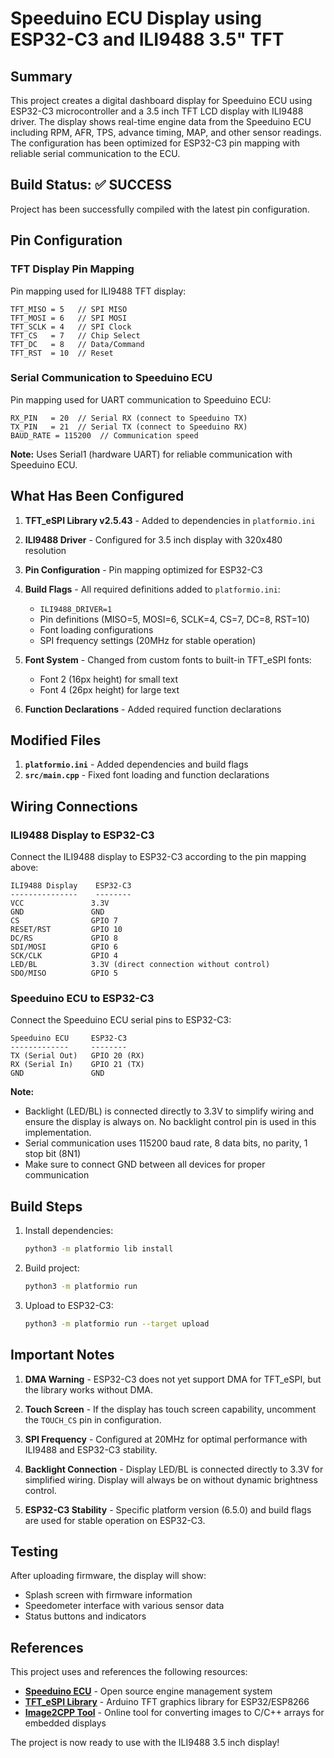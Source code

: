 # Speeduino ECU Display using ESP32-C3 and ILI9488 3.5" TFT

## Summary

This project creates a digital dashboard display for Speeduino ECU using ESP32-C3 microcontroller and a 3.5 inch TFT LCD display with ILI9488 driver. The display shows real-time engine data from the Speeduino ECU including RPM, AFR, TPS, advance timing, MAP, and other sensor readings. The configuration has been optimized for ESP32-C3 pin mapping with reliable serial communication to the ECU.

## Build Status: ✅ SUCCESS

Project has been successfully compiled with the latest pin configuration. 

## Pin Configuration

### TFT Display Pin Mapping

Pin mapping used for ILI9488 TFT display:

```
TFT_MISO = 5   // SPI MISO
TFT_MOSI = 6   // SPI MOSI  
TFT_SCLK = 4   // SPI Clock
TFT_CS   = 7   // Chip Select
TFT_DC   = 8   // Data/Command
TFT_RST  = 10  // Reset
```

### Serial Communication to Speeduino ECU

Pin mapping used for UART communication to Speeduino ECU:

```
RX_PIN   = 20  // Serial RX (connect to Speeduino TX)
TX_PIN   = 21  // Serial TX (connect to Speeduino RX)
BAUD_RATE = 115200  // Communication speed
```

**Note:** Uses Serial1 (hardware UART) for reliable communication with Speeduino ECU.

## What Has Been Configured

1. **TFT_eSPI Library v2.5.43** - Added to dependencies in `platformio.ini`

2. **ILI9488 Driver** - Configured for 3.5 inch display with 320x480 resolution

3. **Pin Configuration** - Pin mapping optimized for ESP32-C3

4. **Build Flags** - All required definitions added to `platformio.ini`:
   - `ILI9488_DRIVER=1`
   - Pin definitions (MISO=5, MOSI=6, SCLK=4, CS=7, DC=8, RST=10)
   - Font loading configurations
   - SPI frequency settings (20MHz for stable operation)

5. **Font System** - Changed from custom fonts to built-in TFT_eSPI fonts:
   - Font 2 (16px height) for small text
   - Font 4 (26px height) for large text

6. **Function Declarations** - Added required function declarations

## Modified Files

1. **`platformio.ini`** - Added dependencies and build flags
2. **`src/main.cpp`** - Fixed font loading and function declarations

## Wiring Connections

### ILI9488 Display to ESP32-C3

Connect the ILI9488 display to ESP32-C3 according to the pin mapping above:

```
ILI9488 Display    ESP32-C3
---------------    --------
VCC               3.3V
GND               GND
CS                GPIO 7
RESET/RST         GPIO 10
DC/RS             GPIO 8
SDI/MOSI          GPIO 6
SCK/CLK           GPIO 4
LED/BL            3.3V (direct connection without control)
SDO/MISO          GPIO 5
```

### Speeduino ECU to ESP32-C3

Connect the Speeduino ECU serial pins to ESP32-C3:

```
Speeduino ECU     ESP32-C3
-------------     --------
TX (Serial Out)   GPIO 20 (RX)
RX (Serial In)    GPIO 21 (TX)
GND               GND
```

**Note:** 
- Backlight (LED/BL) is connected directly to 3.3V to simplify wiring and ensure the display is always on. No backlight control pin is used in this implementation.
- Serial communication uses 115200 baud rate, 8 data bits, no parity, 1 stop bit (8N1)
- Make sure to connect GND between all devices for proper communication

## Build Steps

1. Install dependencies:
   ```bash
   python3 -m platformio lib install
   ```

2. Build project:
   ```bash
   python3 -m platformio run
   ```

3. Upload to ESP32-C3:
   ```bash
   python3 -m platformio run --target upload
   ```

## Important Notes

1. **DMA Warning** - ESP32-C3 does not yet support DMA for TFT_eSPI, but the library works without DMA.

2. **Touch Screen** - If the display has touch screen capability, uncomment the `TOUCH_CS` pin in configuration.

3. **SPI Frequency** - Configured at 20MHz for optimal performance with ILI9488 and ESP32-C3 stability.

4. **Backlight Connection** - Display LED/BL is connected directly to 3.3V for simplified wiring. Display will always be on without dynamic brightness control.

5. **ESP32-C3 Stability** - Specific platform version (6.5.0) and build flags are used for stable operation on ESP32-C3.

## Testing

After uploading firmware, the display will show:
- Splash screen with firmware information
- Speedometer interface with various sensor data
- Status buttons and indicators

## References

This project uses and references the following resources:

- **[Speeduino ECU](https://speeduino.com/home/)** - Open source engine management system
- **[TFT_eSPI Library](https://github.com/Bodmer/TFT_eSPI)** - Arduino TFT graphics library for ESP32/ESP8266
- **[Image2CPP Tool](https://github.com/amrikarisma/image2cpp)** - Online tool for converting images to C/C++ arrays for embedded displays

The project is now ready to use with the ILI9488 3.5 inch display!
